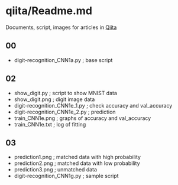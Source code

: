 # qiita/Readme.md
Documents, script, images for articles in [Qiita](https://qiita.com/)

## 00
- digit-recognition_CNN1a.py ; base script

## 02
- show_digit.py ; script to show MNIST data
- show_digit.png ; digit image data
- digit-recognition_CNN1e_1.py ; check accuracy and val_accuracy
- digit-recognition_CNN1e_2.py ; prediction
- train_CNN1e.png ; graphs of accuracy and val_accuracy
- train_CNN1e.txt ; log of fitting

## 03
- prediction1.png ; matched data with high probability
- prediction2.png ; matched data with low probability
- prediction3.png ; unmatched data
- digit-recognition_CNN1g.py ; sample script
